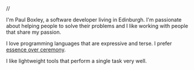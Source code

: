 //

I'm Paul Boxley, a software developer living in Edinburgh. I'm passionate about helping people to solve their problems and I like working with people that share my passion.

I love programming languages that are expressive and terse. I prefer [essence over ceremony][Bini-Typing].

I like lightweight tools that perform a single task very well.

 [Bini-Typing]: http://olabini.com/blog/2008/04/pragmatic-static-typing/